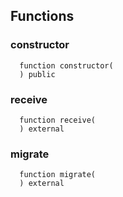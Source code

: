 


## Functions
### constructor
```solidity
  function constructor(
  ) public
```




### receive
```solidity
  function receive(
  ) external
```




### migrate
```solidity
  function migrate(
  ) external
```




